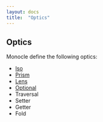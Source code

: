 ```yaml
---
layout: docs
title:  "Optics"
---
```


## Optics

Monocle define the following optics:

-   [Iso](optics/iso.html)
-   [Prism](optics/prism.html)
-   [Lens](optics/lens.html)
-   [Optional](optics/optional.html)
-   Traversal
-   Setter
-   Getter
-   Fold
